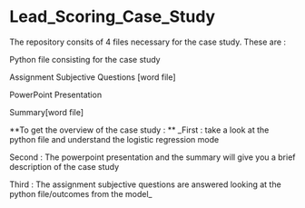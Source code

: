# Lead_Scoring_Case_Study

The repository consits of 4 files necessary for the case study. These are :

Python file consisting for the case study

Assignment Subjective Questions [word file] 

PowerPoint Presentation


Summary[word file] 

**To get the overview of the case study :
**
_First : take a look at the python file and understand the logistic regression mode

Second : The powerpoint presentation and the summary will give you a brief description of the case study

Third : The assignment subjective questions are answered looking at the python file/outcomes from the model_
